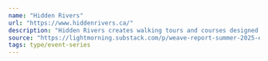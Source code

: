 ```yaml
---
name: "Hidden Rivers"
url: "https://www.hiddenrivers.ca/"
description: "Hidden Rivers creates walking tours and courses designed to deepen your connection to Toronto."
source: "https://lightmorning.substack.com/p/weave-report-summer-2025-edition"
tags: type/event-series
---
```

